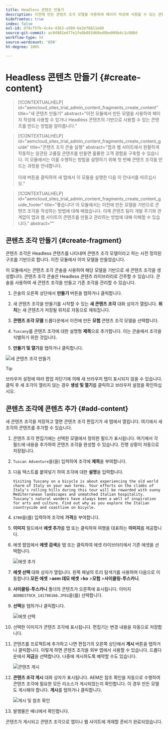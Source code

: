 ```yaml
---
title: Headless 콘텐츠 만들기
description: 이전에 만든 콘텐츠 조각 모델을 사용하여 페이지 작성에 사용할 수 있는 콘텐츠를 만들거나 Headless 콘텐츠의 기반으로 사용할 수 있습니다.
hidefromtoc: true
index: false
exl-id: d74cf5fb-4c4a-4363-a500-6e2ef6811e60
source-git-commit: ac94981e477e1fe8b883460ed9be009b4c1c088d
workflow-type: ht
source-wordcount: '659'
ht-degree: 100%

---
```



# Headless 콘텐츠 만들기 {#create-content}

>[!CONTEXTUALHELP]
>id="aemcloud_sites_trial_admin_content_fragments_create_content"
>title="새 콘텐츠 만들기"
>abstract="이전 모듈에서 만든 모델을 사용하여 페이지 작성에 사용할 수 있거나 Headless 콘텐츠의 기반으로 사용할 수 있는 콘텐츠를 만드는 방법을 알아봅니다."

>[!CONTEXTUALHELP]
>id="aemcloud_sites_trial_admin_content_fragments_create_content_guide"
>title="콘텐츠 조각 콘솔 실행"
>abstract="앱과 웹 사이트에서 원활하게 작동하는 일관된 고품질 콘텐츠를 만들면 훌륭한 고객 경험을 구축할 수 있습니다. 이 모듈에서는 이를 수행하는 방법을 설명하기 위해 첫 번째 콘텐츠 조각을 만드는 과정을 안내합니다.<br><br>아래 버튼을 클릭하여 새 탭에서 이 모듈을 실행한 다음 이 안내서를 따르십시오."

>[!CONTEXTUALHELP]
>id="aemcloud_sites_trial_admin_content_fragments_create_content_guide_footer"
>title="좋습니다! 이 모듈에서는 이전에 만든 모델을 기반으로 콘텐츠 조각을 작성하는 방법에 대해 배웠습니다. 이제 콘텐츠 팀이 개발 주기와 관계없이 앱과 웹 사이트의 콘텐츠를 만들고 관리하는 방법에 대해 이해할 수 있습니다."
>abstract=""

## 콘텐츠 조각 만들기 {#create-fragment}

콘텐츠 조각은 Headless 콘텐츠를 나타내며 콘텐츠 조각 모델이라고 하는 사전 정의된 구조를 기반으로 합니다. 이전 모듈에서 이미 모델을 만들었습니다.

이 모듈에서는 콘텐츠 조각 콘솔을 사용하여 해당 모델을 기반으로 새 콘텐츠 조각을 생성합니다. 콘텐츠 조각 콘솔은 Headless 콘텐츠 라이브러리로 간주할 수 있습니다. 콘솔을 사용하여 새 콘텐츠 조각을 만들고 기존 조각을 관리할 수 있습니다.

1. 콘솔의 오른쪽 상단에서 **만들기** 버튼을 탭하거나 클릭합니다.

1. 새 콘텐츠 조각을 만들기를 시작할 수 있는 **새 콘텐츠 조각** 대화 상자가 열립니다. **위치**&#x200B;는 새 콘텐츠가 저장될 위치로 자동으로 채워집니다.

1. **콘텐츠 조각 모델** 드롭다운에서 이전에 만든 **모험** 콘텐츠 조각 모델을 선택합니다.

1. `Tuscany`를 콘텐츠 조각에 대한 설명형 **제목**&#x200B;으로 추가합니다. 이는 콘솔에서 조각을 식별하기 위한 것입니다.

1. **만들기 및 열기**&#x200B;를 탭하거나 클릭합니다.

![새 콘텐츠 조각 만들기](assets/do-not-localize/create-content.png)

>[!TIP]
>
>브라우저 설정에 따라 팝업 차단기에 의해 새 브라우저 탭이 표시되지 않을 수 있습니다. 클릭 후 새 조각이 열리지 않는 경우 **생성 및 열기**&#x200B;를 클릭하고 브라우저 설정을 확인하십시오.

## 콘텐츠 조각에 콘텐츠 추가 {#add-content}

새 콘텐츠 조각을 저장하고 열면 콘텐츠 조각 편집기가 새 탭에서 열립니다. 여기에서 새 조각의 콘텐츠를 추가할 수 있습니다.

1. 콘텐츠 조각 편집기에는 선택한 모델에서 정의한 필드가 표시됩니다. 여기에서 각 필드에 내용을 추가하여 콘텐츠 조각을 완성할 수 있습니다. 진행 상황이 자동으로 저장됩니다.

1. `Tuscan Adventure`을(을) 입력하여 조각에 **제목**&#x200B;을 부여합니다.

1. 다음 텍스트를 붙여넣기 하여 조각에 대한 **설명**&#x200B;을 입력합니다.

   ```text
   Visiting Tuscany on a bicycle is about experiencing the old world charm of Italy on your own terms. Your efforts on the climbs of Italy's rolling hills during this tour will be rewarded with sunny Mediterranean landscapes and unmatched Italian hospitality.  Tuscany’s natural wonders have always been a well of inspiration for arts and culture. Find out why as you explore the Italian countryside and coastline on bicycle.
   ```

1. `$700`을(를) 입력하여 조각에 **가격**&#x200B;을 부여합니다.

1. **이미지** 필드에서 **에셋 추가**&#x200B;를 탭 또는 클릭하여 여행을 대표하는 **이미지**&#x200B;를 제공합니다.

1. 에셋 팝업에서 **에셋 검색**&#x200B;을 탭 또는 클릭하여 에셋 라이브러리에서 기존 에셋을 선택합니다.

   ![에셋 추가](assets/do-not-localize/add-asset.png)

1. **에셋 선택** 대화 상자가 열립니다. 왼쪽 패널의 트리 탐색기를 사용하여 다음으로 이동합니다.**모든 에셋** >**aem 데모 에셋** >**ko** >**모험** >**사이클링-투스카니**.

1. **사이클링-투스카니** 폴더의 콘텐츠가 오른쪽에 표시됩니다. 이미지 `ADOBESTOCK_141786166.JPEG`을(를) 선택합니다.

1. **선택**&#x200B;을 탭하거나 클릭합니다.

   ![에셋 선택](assets/do-not-localize/select-asset.png)

1. 선택한 이미지가 콘텐츠 조각에 표시됩니다. 편집기는 변경 내용을 자동으로 저장합니다.

1. 콘텐츠를 프로젝트에 추가하고 나면 편집기의 오른쪽 상단에서 **게시** 버튼을 탭하거나 클릭합니다. 이렇게 하면 콘텐츠 조각을 외부 앱에서 사용할 수 있습니다. 드롭다운에서 **지금**&#x200B;을 선택합니다. 나중에 게시하도록 예약할 수도 있습니다.

   ![콘텐츠 게시](assets/do-not-localize/publish.png)

1. **콘텐츠 조각 게시** 대화 상자가 표시됩니다. AEM은 참조 확인을 자동으로 수행하여 콘텐츠 조각에 필요한 모든 리소스가 게시되었는지 확인합니다. 이 경우 만든 모델도 게시해야 합니다. **게시**&#x200B;를 탭하거나 클릭합니다.

   ![게시 및 참조 확인](assets/do-not-localize/publish-confirm.png)

1. 발행물은 배너에서 확인합니다.

콘텐츠가 게시되고 콘텐츠 조각으로 앱이나 웹 사이트에 게재할 준비가 완료되었습니다.
